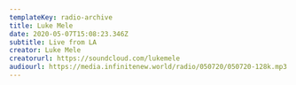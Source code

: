 ```yaml
---
templateKey: radio-archive
title: Luke Mele
date: 2020-05-07T15:08:23.346Z
subtitle: Live from LA
creator: Luke Mele
creatorurl: https://soundcloud.com/lukemele
audiourl: https://media.infinitenew.world/radio/050720/050720-128k.mp3
---
```

